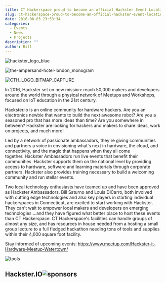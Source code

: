 ```yaml
---
title: CT Hackerspace proud to become an official Hackster Event Location.
slug: ct-hackerspace-proud-to-become-an-official-hackster-event-location
date: 2016-08-03 23:50:34
categories:
  - Events
  - News
  - Projects
description: ""
author: Bill
---
```



![hackster_logo_blue](/uploads/2016/08/hackster_logo_blue.png)

![the-ampersand-hotel-london_monogram](/uploads/2016/08/the-ampersand-hotel-london_monogram.jpg)

![CTH_LOGO_BITMAP_CAPTURE](/uploads/2016/02/CTH_LOGO_BITMAP_CAPTURE.png)

In 2016, Hackster set on new mission: reach 50,000 makers and developers around the world through a physical network of Meetups and Workshops, focused on IoT education in the 21st century.

Hackster.io is an online community for hardware hackers. Are you an electronics newbie that wants to build the next awesome robot? Are you a seasoned pro that has more ideas than time? Are you somewhere in between? Hackster are looking for hackers and makers to share ideas, work on projects, and much more!

Led by a network of passionate ambassadors, they're giving communities and partners a voice in envisioning what's next in hardware, the cloud, and connectivity, and the magic that happens when they all come together. Hackster Ambassadors run live events that benefit their communities. Hackster supports them on the national level by providing access to hardware, software and learning materials through corporate partners. Hackster also provides training necessary to build a welcoming community and run stellar events.

Two local technology enthusiasts have teamed up and have been approved as Hackster Ambassadors. Bill Saturno and Louis DiCarro, both involved with cutting edge technologies and also key players in starting individual hackerspaces in Connecticut, are excited to start working with Hackster. They can't wait to empower local makers and developers on emerging technologies ...and they have figured what better place to host these events than CT Hackerspace. CT Hackerspace's facilities can handle groups of almost any size, and has resources in house needed from a hosting a small group lecture to a full fledged hackathon needing tons of tools and supplies within their 4,000 square foot facility.

Stay informed of upcoming events: https://www.meetup.com/Hackster-it-Hardware-Meetup-Watertown/

![tools](/uploads/2016/08/tools.jpg)

## Hackster.IO![sponsors](/uploads/2016/08/sponsors.png)
